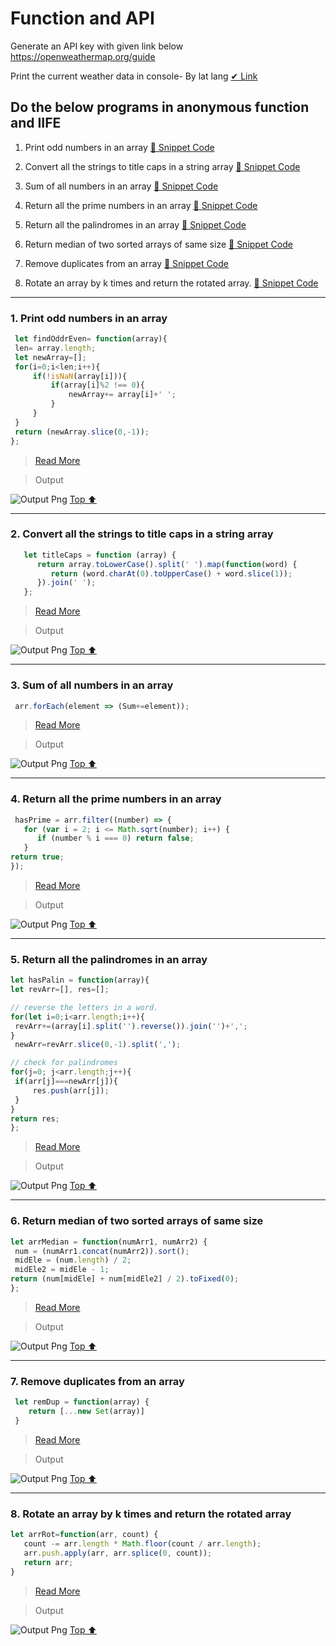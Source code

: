# Function and API

Generate an API key with given link below https://openweathermap.org/guide 

Print the current weather data in console- By lat lang [✔ Link]()

## Do the below programs in anonymous function and IIFE

   1. Print odd numbers in an array [🔽 Snippet Code](#1-print-odd-numbers-in-an-array)

   2. Convert all the strings to title caps in a string array [🔽 Snippet Code](#2-convert-all-the-strings-to-title-caps-in-a-string-array)

   3. Sum of all numbers in an array [🔽 Snippet Code](#3-sum-of-all-numbers-in-an-array)

   4. Return all the prime numbers in an array [🔽 Snippet Code](#4-return-all-the-prime-numbers-in-an-array)

   5. Return all the palindromes in an array [🔽 Snippet Code](#5-return-all-the-palindromes-in-an-array)

   6. Return median of two sorted arrays of same size [🔽 Snippet Code](#6-return-median-of-two-sorted-arrays-of-same-size)

   7. Remove duplicates from an array [🔽 Snippet Code](#7-remove-duplicates-from-an-array)

   8. Rotate an array by k times and return the rotated array. [🔽 Snippet Code](#8-rotate-an-array-by-k-times-and-return-the-rotated-array)

---
   
### 1. Print odd numbers in an array
   
   ```js
    let findOddrEven= function(array){
    len= array.length;
    let newArray=[];
    for(i=0;i<len;i++){
        if(!isNaN(array[i])){
            if(array[i]%2 !== 0){
                newArray+= array[i]+' ';
            }
        }
    }
    return (newArray.slice(0,-1));
   };
   ```
   > [Read More](findOddrEven.js)   
   
   > Output 
   
   ![Output Png](output/OddArr.png) [Top ⬆ ](#do-the-below-programs-in-anonymous-function-and-iife)

---
### 2. Convert all the strings to title caps in a string array
   
   ```js
      let titleCaps = function (array) {
         return array.toLowerCase().split(' ').map(function(word) {
            return (word.charAt(0).toUpperCase() + word.slice(1));
         }).join(' ');
      };
   ```
   > [Read More](titleCaps.js)   
   
   > Output
   
   ![Output Png](output/TitleCaps.png) [Top ⬆ ](#do-the-below-programs-in-anonymous-function-and-iife)

---
### 3. Sum of all numbers in an array
   
   ```js
    arr.forEach(element => (Sum+=element));
   ```
   > [Read More](arrSum.js)
   
   > Output
   
   ![Output Png](output/arrSum.png) [Top ⬆ ](#do-the-below-programs-in-anonymous-function-and-iife)

---
### 4. Return all the prime numbers in an array
   
   ```js
    hasPrime = arr.filter((number) => {
      for (var i = 2; i <= Math.sqrt(number); i++) {
         if (number % i === 0) return false;
      }
   return true;
   });
   ```
   > [Read More](arrPrime.js)   
   
   > Output
   
   ![Output Png](output/arrPrime.png) [Top ⬆ ](#do-the-below-programs-in-anonymous-function-and-iife)

---
### 5. Return all the palindromes in an array
   
   ```js
   let hasPalin = function(array){
   let revArr=[], res=[];

   // reverse the letters in a word.
   for(let i=0;i<arr.length;i++){
    revArr+=(array[i].split('').reverse()).join('')+',';
   }
    newArr=revArr.slice(0,-1).split(',');

   // check for palindromes
   for(j=0; j<arr.length;j++){
    if(arr[j]===newArr[j]){
        res.push(arr[j]);
    }
   }
   return res; 
   };
   ```
   > [Read More](arrPalin.js)   
   
   > Output
   
   ![Output Png](output/arrPalin.png) [Top ⬆ ](#do-the-below-programs-in-anonymous-function-and-iife)
   
---
### 6. Return median of two sorted arrays of same size
   
   ```js
   let arrMedian = function(numArr1, numArr2) {
    num = (numArr1.concat(numArr2)).sort();
    midEle = (num.length) / 2;
    midEle2 = midEle - 1;
   return (num[midEle] + num[midEle2] / 2).toFixed(0);
   };
   ```
   > [Read More](arrMedian.js)   
   
   > Output 
   
   ![Output Png](output/arrMedian.png) [Top ⬆ ](#do-the-below-programs-in-anonymous-function-and-iife)

---
### 7. Remove duplicates from an array
   
   ```js
    let remDup = function(array) {
       return [...new Set(array)]
    }
   ```
   > [Read More](remDup.js)   
   
   > Output
   
   ![Output Png](output/remDup.png) [Top ⬆ ](#do-the-below-programs-in-anonymous-function-and-iife)

---
### 8. Rotate an array by k times and return the rotated array
   
   ```js
   let arrRot=function(arr, count) {
      count -= arr.length * Math.floor(count / arr.length);
      arr.push.apply(arr, arr.splice(0, count));
      return arr;
   }
   ```
   > [Read More](arrRot.js)   
   
   > Output 
  
   ![Output Png](output/arrRot.png) [Top ⬆ ](#do-the-below-programs-in-anonymous-function-and-iife)
